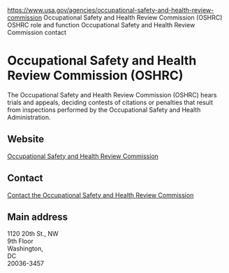 

https://www.usa.gov/agencies/occupational-safety-and-health-review-commission
Occupational Safety and Health Review Commission (OSHRC)
OSHRC role and function
Occupational Safety and Health Review Commission contact

Occupational Safety and Health Review Commission (OSHRC)
========================================================

The Occupational Safety and Health Review Commission (OSHRC) hears trials and appeals, deciding contests of citations or penalties that result from inspections performed by the Occupational Safety and Health Administration.

Website
-------

[Occupational Safety and Health Review Commission](http://www.oshrc.gov/index.html)

Contact
-------

[Contact the Occupational Safety and Health Review Commission](https://www.oshrc.gov/about/important-contact-information/)

Main address
------------

1120 20th St., NW  
9th Floor  
Washington,  
DC  
20036-3457
